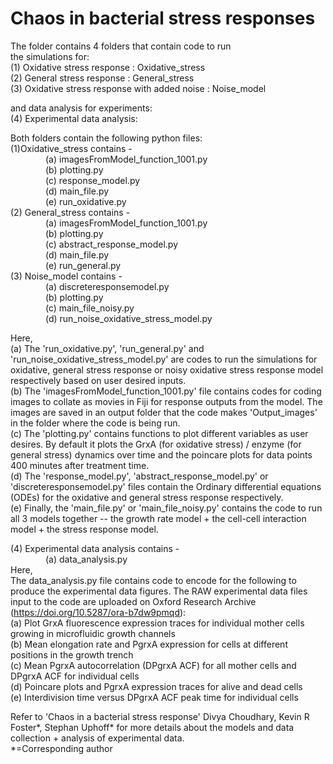 # Chaos in bacterial stress responses
The folder contains 4 folders that contain code to run <br>
the simulations for:<br>
(1) Oxidative stress response : Oxidative_stress<br>
(2) General stress response : General_stress<br>
(3) Oxidative stress response with added noise : Noise_model <br>

and data analysis for experiments:<br>
(4) Experimental data analysis: <br>

Both folders contain the following python files: <br>
(1)Oxidative_stress contains -<br>
	&emsp;&emsp;&emsp;&emsp;(a) imagesFromModel_function_1001.py<br>
	&emsp;&emsp;&emsp;&emsp;(b) plotting.py<br>
	&emsp;&emsp;&emsp;&emsp;(c) response_model.py<br>
	&emsp;&emsp;&emsp;&emsp;(d) main_file.py<br>
	&emsp;&emsp;&emsp;&emsp;(e) run_oxidative.py<br>
(2) General_stress contains - <br>
	&emsp;&emsp;&emsp;&emsp;(a) imagesFromModel_function_1001.py<br>
	&emsp;&emsp;&emsp;&emsp;(b) plotting.py<br>
	&emsp;&emsp;&emsp;&emsp;(c) abstract_response_model.py<br>
	&emsp;&emsp;&emsp;&emsp;(d) main_file.py<br>
	&emsp;&emsp;&emsp;&emsp;(e) run_general.py<br>
(3) Noise_model contains - <br>
	&emsp;&emsp;&emsp;&emsp;(a) discreteresponsemodel.py<br>
	&emsp;&emsp;&emsp;&emsp;(b) plotting.py<br>
	&emsp;&emsp;&emsp;&emsp;(c) main_file_noisy.py<br>
	&emsp;&emsp;&emsp;&emsp;(d) run_noise_oxidative_stress_model.py<br>

Here, <br>
(a) The 'run_oxidative.py', 'run_general.py' and 'run_noise_oxidative_stress_model.py' are codes to run the simulations for oxidative, general stress response or noisy oxidative stress response model respectively based on user desired inputs.<br>
(b) The 'imagesFromModel_function_1001.py' file contains codes for coding images to collate as movies in Fiji for response outputs from the model. The images are saved in an output folder that the code makes 'Output_images' in the folder where the code is being run.<br>
(c) The 'plotting.py' contains functions to plot different variables as user desires. By default it plots the GrxA (for oxidative stress) / enzyme (for general stress) dynamics over time and the poincare plots for data points 400 minutes after treatment time.<br>
(d) The 'response_model.py', 'abstract_response_model.py' or 'discreteresponsemodel.py' files contain the Ordinary differential equations (ODEs) for the oxidative and general stress response respectively.<br>
(e) Finally, the 'main_file.py' or 'main_file_noisy.py' contains the code to run all 3 models together -- the growth rate model + the cell-cell interaction model + the stress response model.<br>

(4) Experimental data analysis contains - <br>
	&emsp;&emsp;&emsp;&emsp;(a) data_analysis.py<br>
Here, <br>
The data_analysis.py file contains code to encode for the following to produce the experimental data figures. The RAW experimental data files input to the code are uploaded on Oxford Research Archive (https://doi.org/10.5287/ora-b7dw9pmqd):<br>
(a) Plot GrxA fluorescence expression traces for individual mother cells growing in microfluidic growth channels <br>
(b) Mean elongation rate and PgrxA expression for cells at different positions in the growth trench  <br>
(c) Mean PgrxA autocorrelation (DPgrxA ACF) for all mother cells and DPgrxA ACF for individual cells  <br>
(d) Poincare plots and PgrxA expression traces for alive and dead cells  <br>
(e) Interdivision time versus DPgrxA ACF peak time for individual cells <br>
 

Refer to 'Chaos in a bacterial stress response' Divya Choudhary, Kevin R Foster*, Stephan Uphoff* for more details about the models and data collection + analysis of experimental data.<br>
*=Corresponding author
